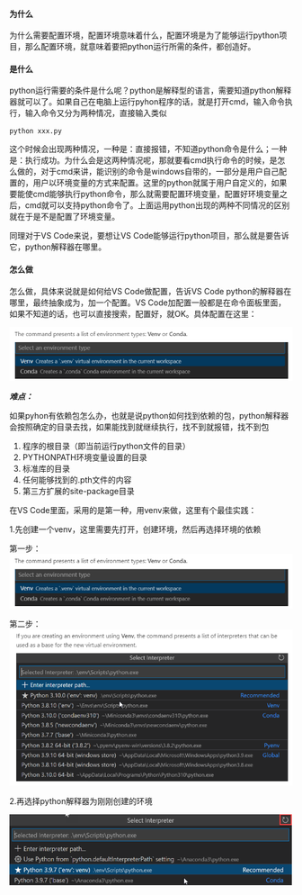 
#### 为什么

 为什么需要配置环境，配置环境意味着什么，配置环境是为了能够运行python项目，那么配置环境，就意味着要把python运行所需的条件，都创造好。


#### 是什么

 python运行需要的条件是什么呢？python是解释型的语言，需要知道python解释器就可以了。如果自己在电脑上运行pyhon程序的话，就是打开cmd，输入命令执行，输入命令又分为两种情况，直接输入类似
 ```
 python xxx.py
 ```
 这个时候会出现两种情况，一种是：直接报错，不知道python命令是什么；一种是：执行成功。为什么会是这两种情况呢，那就要看cmd执行命令的时候，是怎么做的，对于cmd来讲，能识别的命令是windows自带的，一部分是用户自己配置的，用户以环境变量的方式来配置。这里的python就属于用户自定义的，如果要能使cmd能够执行python命令，那么就需要配置环境变量，配置好环境变量之后，cmd就可以支持python命令了。上面运用python出现的两种不同情况的区别就在于是不是配置了环境变量。
 
 同理对于VS Code来说，要想让VS Code能够运行python项目，那么就是要告诉它，python解释器在哪里。

 #### 怎么做

怎么做，具体来说就是如何给VS Code做配置，告诉VS Code python的解释器在哪里，最终抽象成为，加一个配置。VS Code加配置一般都是在命令面板里面，如果不知道的话，也可以直接搜索，配置好，就OK。具体配置在这里：

![1](https://github.com/hyqing/athena/blob/master/image/create%20env.png)

***难点：***

如果pyhon有依赖包怎么办，也就是说python如何找到依赖的包，python解释器会按照确定的目录去找，如果能找到就继续执行，找不到就报错，找不到包

1. 程序的根目录（即当前运行python文件的目录）
2. PYTHONPATH环境变量设置的目录
3. 标准库的目录
4. 任何能够找到的.pth文件的内容
5. 第三方扩展的site-package目录

在VS Code里面，采用的是第一种，用venv来做，这里有个最佳实践：

1.先创建一个venv，这里需要先打开，创建环境，然后再选择环境的依赖

第一步：
![](.\image/create%20env.png)

第二步：
![](.\image/select%20env%20base.png)


2.再选择python解释器为刚刚创建的环境

![](.\image/select%20interperter1.png)  
